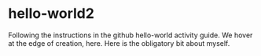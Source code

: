 # hello-world2
Following the instructions in the github hello-world activity guide. We hover at the edge of creation, here.
Here is the obligatory bit about myself.
